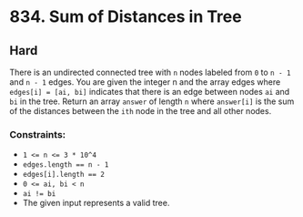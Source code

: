 # 834. Sum of Distances in Tree

## Hard

There is an undirected connected tree with `n` nodes labeled from `0` to `n - 1` and `n - 1` edges. You are given the
integer n and the array edges where `edges[i] = [ai, bi]` indicates that there is an edge between nodes `ai` and `bi` in
the tree. Return an array `answer` of length `n` where `answer[i]` is the sum of the distances between the `ith` node in
the tree and all other nodes.

### Constraints:

- `1 <= n <= 3 * 10^4`
- `edges.length == n - 1`
- `edges[i].length == 2`
- `0 <= ai, bi < n`
- `ai != bi`
- The given input represents a valid tree.
